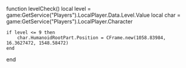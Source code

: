 
function levelCheck()
    local level = game:GetService("Players").LocalPlayer.Data.Level.Value
    local char = game:GetService("Players").LocalPlayer.Character
    
    if level <= 9 then
        char.HumanoidRootPart.Position = CFrame.new(1058.83984, 16.3627472, 1548.58472)
    end
end
